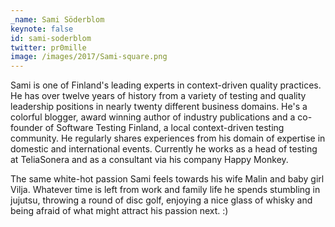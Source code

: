 ```yaml
---
_name: Sami Söderblom
keynote: false
id: sami-soderblom
twitter: pr0mille
image: /images/2017/Sami-square.png
---
```

Sami is one of Finland's leading experts in context-driven quality practices. He has over twelve years of history from a variety of testing and quality leadership positions in nearly twenty different business domains. He's a colorful blogger, award winning author of industry publications and a co-founder of Software Testing Finland, a local context-driven testing community. He regularly shares experiences from his domain of expertise in domestic and international events. Currently he works as a head of testing at TeliaSonera and as a consultant via his company Happy Monkey.

The same white-hot passion Sami feels towards his wife Malin and baby girl Vilja. Whatever time is left from work and family life he spends stumbling in jujutsu, throwing a round of disc golf, enjoying a nice glass of whisky and being afraid of what might attract his passion next. :)
